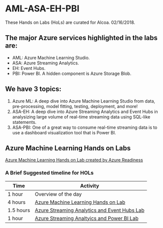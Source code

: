 # AML-ASA-EH-PBI
These Hands on Labs (HoLs) are curated for Alcoa. 
02/16/2018.

## The major Azure services highlighted in the labs are:
* AML: Azure Machine Learning Studio. 
* ASA: Azure Streaming Analytics.
* EH:  Event Hubs.
* PBI: Power BI.
A hidden component is Azure Storage Blob.

## We have 3 topics:
1. Azure ML: A deep dive into Azure Machine Learning Studio from data, pre-processing, model fitting, testing, deployment, and more!
2. ASA-EH: A deep dive into Azure Streaming Analytics and Event Hubs in analysizing large volume of real-time streaming data using SQL-like statements.
3. ASA-PBI: One of a great way to consume real-time streaming data is to use a dashboard visualization tool that is Power BI. 


## Azure Machine Learning Hands on Labs
[Azure Machine Learning Hands on Lab created by Azure Readiness](https://github.com/kayapperson/AzureMLHoL)


### **A Brief Suggested timeline for HOLs**

| Time | Activity |
| ---        | ---      |
| 1 hour     | Overview of the day |
| 4 hours    | [Azure Machine Learning Hands on Lab](https://github.com/kayapperson/AzureMLHoL) |
| 1.5 hours  | [Azure Streaming Analytics and Event Hubs Lab](https://github.com/kayapperson/AML-ASA-EH-PBI/tree/master/ASA-EH-Blob)
| 1 hour     | [Azure Streaming Analtyics and Power BI Lab](https://github.com/kayapperson/AML-ASA-EH-PBI/tree/master/ASA-PBI) |

